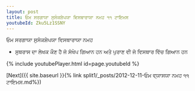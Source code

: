```yaml
---
layout: post
title: ਓਮ ਸਰਗਾਯਾ ਸੁਸੰਕਸ਼ੇਪਯਾ ਵਿਸਥਾਰਾਯਾ ਨਮਹ ੧੧ ਟਾਇਮਸ
youtubeId: Zku5Lz1SSNY
---
```

 
 
 ਓਮ ਸਰਗਾਯਾ ਸੁਸੰਕਸ਼ੇਪਯਾ ਵਿਸਥਾਰਾਯਾ ਨਮਹ  
 
 -  ਸੁਥਰਾਸ ਦਾ ਲੇਖਕ ਕੌਣ ਹੈ ਜੋ ਸੰਖੇਪ ਗਿਆਨ ਹਨ ਅਤੇ ਪੁਰਾਣ ਵੀ ਜੋ ਵਿਸਥਾਰ ਵਿੱਚ ਗਿਆਨ ਹਨ 
 
  
 
  
 
 
 
 
 
 


{% include youtubePlayer.html id=page.youtubeId %}
 
[Next]({{ site.baseurl }}{% link  split1/_posts/2012-12-11-ਓਮ ਵ੍ਯਾਸਯਾ ਨਮਹ ੧੧ ਟਾਇਮਸ.md%})
 
